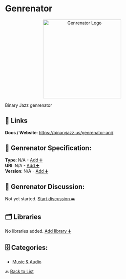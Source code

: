 # Genrenator
<p align="center">
    <img width="256" src="https://raw.githubusercontent.com/apis-list/apis-list/main/apis/genrenator/logo_256x256.png" alt="Genrenator Logo"/>
</p>
Binary Jazz genrenator

##  🔗 Links
**Docs / Website**: https://binaryjazz.us/genrenator-api/

## 🧬 Genrenator Specification:
**Type**: N/A - [Add ➕](https://github.com/apis-list/apis-list/edit/main/apis.yaml#L7418)  
**URI**: N/A - [Add ➕](https://github.com/apis-list/apis-list/edit/main/apis.yaml#L7418)  
**Version**: N/A - [Add ➕](https://github.com/apis-list/apis-list/edit/main/apis.yaml#L7418)

## 💬 Genrenator Discussion:
Not yet started. [Start discussion ➡️](https://github.com/apis-list/apis-list/discussions/new)

## 🗂️ Libraries

No libraries added. [Add library ➕](https://github.com/apis-list/apis-list/edit/main/apis.yaml#L7418)    


## 🗄️ Categories:
- [Music & Audio](https://github.com/apis-list/apis-list#music--audio-)

🔙  [Back to List](https://github.com/apis-list/apis-list)
